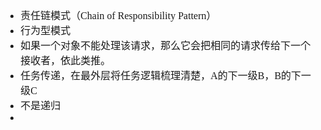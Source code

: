 <font face="SimSun" size=3>

- 责任链模式（Chain of Responsibility Pattern）
- 行为型模式
- 如果一个对象不能处理该请求，那么它会把相同的请求传给下一个接收者，依此类推。
- 任务传递，在最外层将任务逻辑梳理清楚，A的下一级B，B的下一级C
- 不是递归
- 

</font>